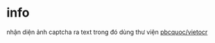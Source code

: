 # info

nhận diện ảnh captcha ra text trong đó dùng thư viện [pbcquoc/vietocr](https://github.com/pbcquoc/vietocr)
